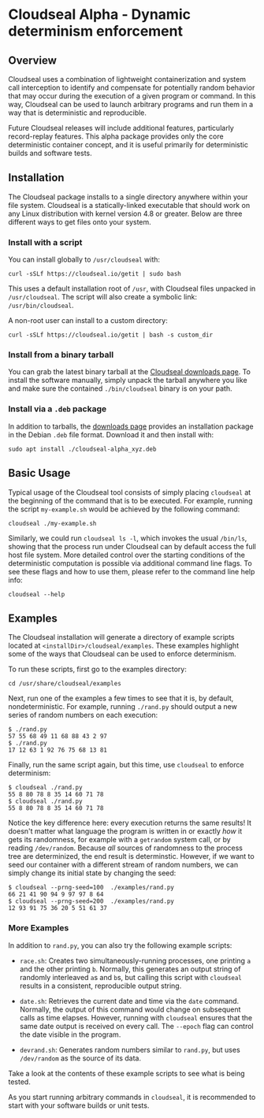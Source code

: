 # Cloudseal Alpha - Dynamic determinism enforcement

## Overview

Cloudseal uses a combination of lightweight containerization and system call interception to identify and compensate for potentially random behavior that may occur during the execution of a given program or command. In this way, Cloudseal can be used to launch arbitrary programs and run them in a way that is deterministic and reproducible.

Future Cloudseal releases will include additional features, particularly record-replay features.  This alpha package provides only the core deterministic container concept, and it is useful primarily for deterministic builds and software tests.

## Installation

The Cloudseal package installs to a single directory anywhere within your file system.  Cloudseal is a statically-linked executable that should work on any Linux distribution with kernel version 4.8 or greater. Below are three different ways to get files onto your system.

### Install with a script

You can install globally to `/usr/cloudseal` with:

```shell
curl -sSLf https://cloudseal.io/getit | sudo bash
```

This uses a default installation root of `/usr`, with Cloudseal files unpacked in `/usr/cloudseal`. The script will also create a symbolic link: `/usr/bin/cloudseal`.

A non-root user can install to a custom directory:

```shell
curl -sSLf https://cloudseal.io/getit | bash -s custom_dir
```

### Install from a binary tarball

You can grab the latest binary tarball at the [Cloudseal downloads page](https://cloudseal.io/download).  To install the software manually, simply unpack the tarball anywhere you like and make sure the contained `./bin/cloudseal` binary is on your path.

### Install via a `.deb` package

In addition to tarballs, the [downloads page](https://cloudseal.io/download) provides an installation package in the Debian `.deb` file format.  Download it and then install with:

```shell
sudo apt install ./cloudseal-alpha_xyz.deb
```

## Basic Usage

Typical usage of the Cloudseal tool consists of simply placing `cloudseal` at the beginning of the command that is to be executed. For example, running the script `my-example.sh` would be achieved by the following command:
```shell
cloudseal ./my-example.sh
```

Similarly, we could run `cloudseal ls -l`, which invokes the usual `/bin/ls`, showing that the process run under Cloudseal can by default access the full host file system. More detailed control over the starting conditions of the deterministic computation is possible via additional command line flags. To see these flags and how to use them, please refer to the command line help info:

```shell
cloudseal --help
```

## Examples
The Cloudseal installation will generate a directory of example scripts located at `<installDir>/cloudseal/examples`.
These examples highlight some of the ways that Cloudseal can be used to enforce determinism.

To run these scripts, first go to the examples directory:
```shell
cd /usr/share/cloudseal/examples
```

Next, run one of the examples a few times to see that it is, by default,
nondeterministic. For example, running `./rand.py` should output a new
series of random numbers on each execution:

```shell
$ ./rand.py
57 55 68 49 11 68 88 43 2 97
$ ./rand.py
17 12 63 1 92 76 75 68 13 81
```

Finally, run the same script again, but this time, use `cloudseal` to
enforce determinism:

```shell
$ cloudseal ./rand.py
55 8 80 78 8 35 14 60 71 78
$ cloudseal ./rand.py
55 8 80 78 8 35 14 60 71 78
```

Notice the key difference here: every execution returns the same
results!  It doesn't matter what language the program is written in or
exactly *how* it gets its randomness, for example with a `getrandom` system call,
or by reading `/dev/random`.  Because *all* sources of randomness to the process tree are determinized, the end result is determinstic.  However, if we want to seed our container with a different stream of random numbers, we can simply change its initial state by changing the seed:

```
$ cloudseal --prng-seed=100  ./examples/rand.py
66 21 41 90 94 9 97 97 8 64
$ cloudseal --prng-seed=200  ./examples/rand.py
12 93 91 75 36 20 5 51 61 37
```

### More Examples

In addition to `rand.py`, you can also try the following example scripts:

- `race.sh`: Creates two simultaneously-running processes, one printing `a`
and the other printing `b`. Normally, this generates an output string of
randomly interleaved `a`s and `b`s, but calling this script with `cloudseal`
results in a consistent, reproducible output string.

- `date.sh`: Retrieves the current date and time via the `date` command.
Normally, the output of this command would change on subsequent calls as
time elapses. However, running with `cloudseal` ensures that the same
date output is received on every call.  The `--epoch` flag can control the date visible in the program.

- `devrand.sh`: Generates random numbers similar to `rand.py`, but uses
`/dev/random` as the source of its data. 

Take a look at the contents of these example scripts to see what is being tested.

As you start running arbitrary commands in `cloudseal`, it is recommended to start with your software builds or unit tests.
